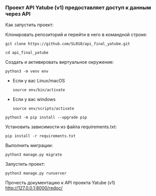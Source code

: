 ### Проект API Yatube (v1) предоставляет доступ к данным через API
 

Как запустить проект:

Клонировать репозиторий и перейти в него в командной строке:

```
git clone https://github.com/SL010/api_final_yatube.git
```

```
cd api_final_yatube
```

Cоздать и активировать виртуальное окружение:

```
python3 -m venv env
```

* Если у вас Linux/macOS

    ```
    source env/bin/activate
    ```

* Если у вас windows

    ```
    source env/scripts/activate
    ```

```
python3 -m pip install --upgrade pip
```

Установить зависимости из файла requirements.txt:

```
pip install -r requirements.txt
```

Выполнить миграции:

```
python3 manage.py migrate
```

Запустить проект:

```
python3 manage.py runserver
```

Прочесть документацию к API проекта Yatube (v1) http://127.0.0.1:8000/redoc/
```

